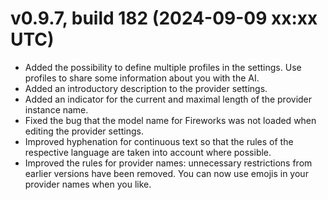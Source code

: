 # v0.9.7, build 182 (2024-09-09 xx:xx UTC)
- Added the possibility to define multiple profiles in the settings. Use profiles to share some information about you with the AI.
- Added an introductory description to the provider settings.
- Added an indicator for the current and maximal length of the provider instance name.
- Fixed the bug that the model name for Fireworks was not loaded when editing the provider settings.
- Improved hyphenation for continuous text so that the rules of the respective language are taken into account where possible.
- Improved the rules for provider names: unnecessary restrictions from earlier versions have been removed. You can now use emojis in your provider names when you like.